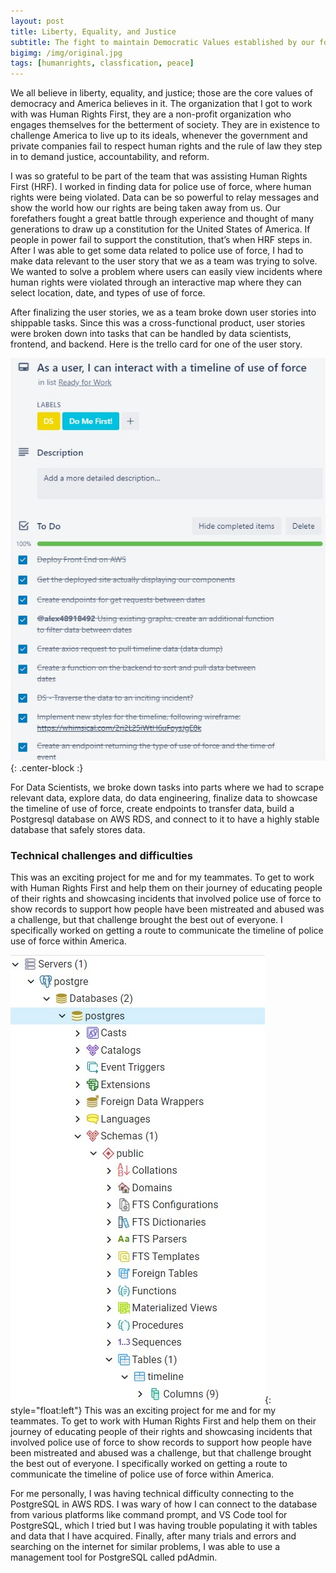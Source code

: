 ```yaml
---
layout: post
title: Liberty, Equality, and Justice
subtitle: The fight to maintain Democratic Values established by our forefather
bigimg: /img/original.jpg
tags: [humanrights, classfication, peace]
---
```


We all believe in liberty, equality, and justice; those are the core values of democracy and America believes in it. The organization that I got to work with was Human Rights First, they are a non-profit organization who engages themselves for the betterment of society. They are in existence to challenge America to live up to its ideals, whenever the government and private companies fail to respect human rights and the rule of law they step in to demand justice, accountability, and reform.

I was so grateful to be part of the team that was assisting Human Rights First (HRF). I worked in finding data for police use of force, where human rights were being violated. Data can be so powerful to relay messages and show the world how our rights are being taken away from us. Our forefathers fought a great battle through experience and thought of many generations to draw up a constitution for the United States of America. If people in power fail to support the constitution, that’s when HRF steps in. After I was able to get some data related to police use of force, I had to make data relevant to the user story that we as a team was trying to solve. We wanted to solve a problem where users can easily view incidents where human rights were violated through an interactive map where they can select location, date, and types of use of force.

After finalizing the user stories, we as a team broke down user stories into shippable tasks. Since this was a cross-functional product, user stories were broken down into tasks that can be handled by data scientists, frontend, and backend. Here is the trello card for one of the user story.

![trello](/img/trello.jpg){: .center-block :}

For Data Scientists, we broke down tasks into parts where we had to scrape relevant data, explore data, do data engineering, finalize data to showcase the timeline of use of force, create endpoints to transfer data, build a Postgresql database on AWS RDS, and connect to it to have a highly stable database that safely stores data.

### Technical challenges and difficulties

This was an exciting project for me and for my teammates. To get to work with Human Rights First and help them on their journey of educating people of their rights and showcasing incidents that involved police use of force to show records to support how people have been mistreated and abused was a challenge, but that challenge brought the best out of everyone. I specifically worked on getting a route to communicate the timeline of police use of force within America.

![trello](/img/postgre.jpg){: style="float:left"}
This was an exciting project for me and for my teammates. To get to work with Human Rights First and help them on their journey of educating people of their rights and showcasing incidents that involved police use of force to show records to support how people have been mistreated and abused was a challenge, but that challenge brought the best out of everyone. I specifically worked on getting a route to communicate the timeline of police use of force within America.

For me personally, I was having technical difficulty connecting to the PostgreSQL in AWS RDS. I was wary of how I can connect to the database from                              various platforms like command prompt, and VS Code tool for PostgreSQL, which I tried but I was having trouble populating it with tables and data                                that I have acquired. Finally, after many trials and errors and searching on the internet for similar problems, I was able to use a management tool                              for PostgreSQL called pdAdmin.
